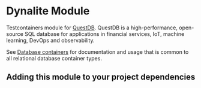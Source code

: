 # Dynalite Module

Testcontainers module for [QuestDB](https://github.com/questdb/questdb). QuestDB is a high-performance, open-source SQL database for applications in financial services, IoT, machine learning, DevOps and observability.

See [Database containers](./index.md) for documentation and usage that is common to all relational database container types.

## Adding this module to your project dependencies

[//]: # (placeholder)
